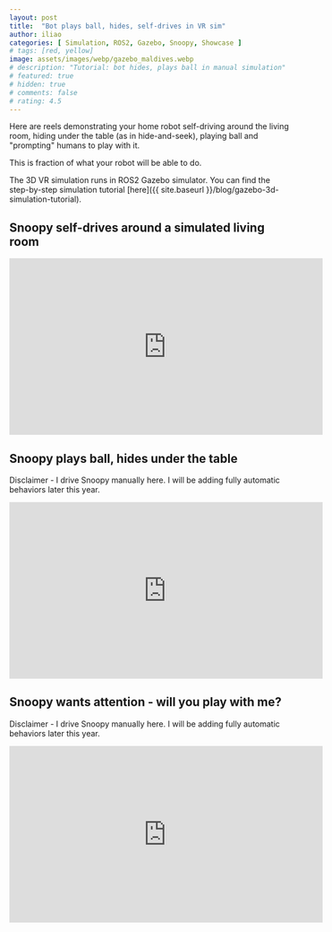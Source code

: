 ```yaml
---
layout: post
title:  "Bot plays ball, hides, self-drives in VR sim"
author: iliao
categories: [ Simulation, ROS2, Gazebo, Snoopy, Showcase ]
# tags: [red, yellow]
image: assets/images/webp/gazebo_maldives.webp
# description: "Tutorial: bot hides, plays ball in manual simulation"
# featured: true
# hidden: true
# comments: false
# rating: 4.5
---
```

Here are reels demonstrating your home
robot self-driving around the living room, hiding under the table (as in hide-and-seek),
playing ball and "prompting" humans to play with it.

This is fraction of what your robot will be able to do.

The 3D VR simulation runs in ROS2 Gazebo simulator. You can find the step-by-step simulation tutorial
[here]({{ site.baseurl }}/blog/gazebo-3d-simulation-tutorial).

## Snoopy self-drives around a simulated living room
<div class="text-center">
<iframe width="560" height="315" src="https://www.youtube.com/embed/CwbzGkAYg1U?si=kZBRULOJIamBONxJ" title="YouTube video player" frameborder="0" allow="accelerometer; autoplay; clipboard-write; encrypted-media; gyroscope; picture-in-picture; web-share" allowfullscreen></iframe>
</div>

## Snoopy plays ball, hides under the table
Disclaimer - I drive Snoopy manually here. I will be adding fully automatic behaviors later this year.
<div class="text-center">
<iframe width="560" height="315" src="https://www.youtube.com/embed/p2q-DGV23C8?si=jPdXV-DhgHcNHy9R" title="YouTube video player" frameborder="0" allow="accelerometer; autoplay; clipboard-write; encrypted-media; gyroscope; picture-in-picture; web-share" allowfullscreen></iframe>
</div>

## Snoopy wants attention - will you play with me?
Disclaimer - I drive Snoopy manually here. I will be adding fully automatic behaviors later this year.
<div class="text-center">
<iframe width="560" height="315" src="https://www.youtube.com/embed/SZCuKf61_6E?si=eMInQLB6TIymkhRN" title="YouTube video player" frameborder="0" allow="accelerometer; autoplay; clipboard-write; encrypted-media; gyroscope; picture-in-picture; web-share" allowfullscreen></iframe>
</div>
